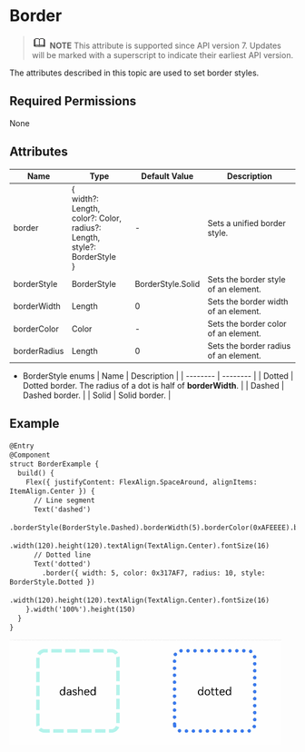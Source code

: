 # Border


> ![icon-note.gif](public_sys-resources/icon-note.gif) **NOTE**
> This attribute is supported since API version 7. Updates will be marked with a superscript to indicate their earliest API version.


The attributes described in this topic are used to set border styles.


## Required Permissions

None


## Attributes


  | Name | Type | Default Value | Description | 
| -------- | -------- | -------- | -------- |
| border | {<br/>width?: Length,<br/>color?: Color,<br/>radius?: Length,<br/>style?: BorderStyle<br/>} | - | Sets a unified border style. | 
| borderStyle | BorderStyle | BorderStyle.Solid | Sets the border style of an element. | 
| borderWidth | Length | 0 | Sets the border width of an element. | 
| borderColor | Color | - | Sets the border color of an element. | 
| borderRadius | Length | 0 | Sets the border radius of an element. | 


- BorderStyle enums
    | Name | Description | 
  | -------- | -------- |
  | Dotted | Dotted border. The radius of a dot is half of **borderWidth**. | 
  | Dashed | Dashed border. | 
  | Solid | Solid border. | 


## Example

  
```
@Entry
@Component
struct BorderExample {
  build() {
    Flex({ justifyContent: FlexAlign.SpaceAround, alignItems: ItemAlign.Center }) {
      // Line segment
      Text('dashed')
        .borderStyle(BorderStyle.Dashed).borderWidth(5).borderColor(0xAFEEEE).borderRadius(10)
        .width(120).height(120).textAlign(TextAlign.Center).fontSize(16)
      // Dotted line
      Text('dotted')
        .border({ width: 5, color: 0x317AF7, radius: 10, style: BorderStyle.Dotted })
        .width(120).height(120).textAlign(TextAlign.Center).fontSize(16)
    }.width('100%').height(150)
  }
}
```

![en-us_image_0000001211898466](figures/en-us_image_0000001211898466.gif)
